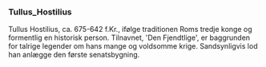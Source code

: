 ### Tullus_Hostilius


Tullus Hostilius, ca. 675-642 f.Kr., ifølge traditionen Roms tredje konge og formentlig en historisk person. Tilnavnet, 'Den Fjendtlige', er baggrunden for talrige legender om hans mange og voldsomme krige. Sandsynligvis lod han anlægge den første senatsbygning.